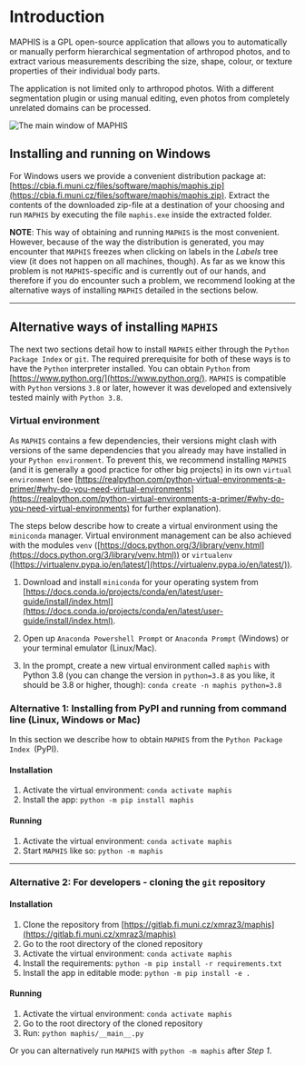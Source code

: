 # Introduction

MAPHIS is a GPL open-source application that allows you to automatically or manually perform hierarchical segmentation of arthropod photos, and to extract various measurements describing the size, shape, colour, or texture properties of their individual body parts.

The application is not limited only to arthropod photos. With a different segmentation plugin or using manual editing, even photos from completely unrelated domains can be processed.

![The main window of MAPHIS](images/user_guide/Application1.png "The main window of MAPHIS")
 

## Installing and running on Windows
For Windows users we provide a convenient distribution package at: [https://cbia.fi.muni.cz/files/software/maphis/maphis.zip](https://cbia.fi.muni.cz/files/software/maphis/maphis.zip). 
Extract the contents of the downloaded zip-file at a destination of your choosing and run `MAPHIS` by executing the file `maphis.exe` inside the extracted folder.

**NOTE**: This way of obtaining and running `MAPHIS` is the most convenient. However, because of the way the distribution is generated, you may encounter that `MAPHIS` freezes when clicking on labels in the *Labels* tree view (it does not happen on all machines, though). As far as we know this problem is not `MAPHIS`-specific and is currently out of our hands, and therefore if you do encounter such a problem, we recommend looking at the alternative ways of installing `MAPHIS` detailed in the sections below.

---

## Alternative ways of installing `MAPHIS`
The next two sections detail how to install `MAPHIS` either through the `Python Package Index` or `git`. The required prerequisite for both of these ways is to have the `Python` interpreter installed. You can obtain `Python` from [https://www.python.org/](https://www.python.org/). `MAPHIS` is compatible with `Python` versions `3.8` or later, however it was developed and extensively tested mainly with `Python 3.8`.

### Virtual environment
As `MAPHIS` contains a few dependencies, their versions might clash with versions of the same dependencies that you already may have installed in your `Python environment`. To prevent this, we recommend installing `MAPHIS` (and it is generally a good practice for other big projects) in its own `virtual environment` (see [https://realpython.com/python-virtual-environments-a-primer/#why-do-you-need-virtual-environments](https://realpython.com/python-virtual-environments-a-primer/#why-do-you-need-virtual-environments) for further explanation).

The steps below describe how to create a virtual environment using the `miniconda` manager. Virtual environment management can be also achieved with the modules `venv` ([https://docs.python.org/3/library/venv.html](https://docs.python.org/3/library/venv.html)) or `virtualenv` ([https://virtualenv.pypa.io/en/latest/](https://virtualenv.pypa.io/en/latest/)).

1. Download and install `miniconda` for your operating system from [https://docs.conda.io/projects/conda/en/latest/user-guide/install/index.html](https://docs.conda.io/projects/conda/en/latest/user-guide/install/index.html).

2. Open up `Anaconda Powershell Prompt` or `Anaconda Prompt` (Windows) or your terminal emulator (Linux/Mac).

3. In the prompt, create a new virtual environment called `maphis` with Python 3.8 (you can change the version in `python=3.8` as you like, it should be 3.8 or higher, though): `conda create -n maphis python=3.8`



### Alternative 1: Installing from PyPI and running from command line (Linux, Windows or Mac)
In this section we describe how to obtain `MAPHIS` from the `Python Package Index `(PyPI).

<!-- 1. ### Prerequisites
    In this guide, we will detail how to obtain Python 3.8 and create a Python virtual environment using the `miniconda` manager ([https://docs.conda.io/en/latest/miniconda.html](https://docs.conda.io/en/latest/miniconda.html)).
    
    > &#128221; **Note:** <br/>Alternatively, you can also obtain Python 3.8 by downloading it directly (from [https://www.python.org/downloads/](https://www.python.org/downloads/)) or by using `pyenv` ([https://github.com/pyenv/pyenv](https://github.com/pyenv/pyenv)). Virtual environment management can be also achieved with the modules `venv` ([https://docs.python.org/3/library/venv.html](https://docs.python.org/3/library/venv.html)) or `virtualenv` ([https://virtualenv.pypa.io/en/latest/](https://virtualenv.pypa.io/en/latest/)).

    ** Set up Python 3.8 and virtual environment **
    
    1. Download and install `miniconda` for your operating system from [https://docs.conda.io/projects/conda/en/latest/user-guide/install/index.html](https://docs.conda.io/projects/conda/en/latest/user-guide/install/index.html).
    
    2. Open up `Anaconda Powershell Prompt` or `Anaconda Prompt` (Windows) or your terminal emulator (Linux/Mac).
    
    3. In the prompt, create a new virtual environment called `maphis` with Python 3.8 as its interpreter: `conda create -n maphis python=3.8` -->
    

#### Installation
1. Activate the virtual environment: `conda activate maphis`
2. Install the app: `python -m pip install maphis`

#### Running

1. Activate the virtual environment: `conda activate maphis`
2. Start `MAPHIS` like so: `python -m maphis`
    
---

### Alternative 2: For developers - cloning the `git` repository

#### Installation

1. Clone the repository from [https://gitlab.fi.muni.cz/xmraz3/maphis](https://gitlab.fi.muni.cz/xmraz3/maphis)
2. Go to the root directory of the cloned repository
3. Activate the virtual environment: `conda activate maphis`
4. Install the requirements: `python -m pip install -r requirements.txt`
5. Install the app in editable mode: `python -m pip install -e .`
    
#### Running

1. Activate the virtual environment: `conda activate maphis`
2. Go to the root directory of the cloned repository
3. Run: `python maphis/__main__.py`

Or you can alternatively run `MAPHIS` with `python -m maphis` after *Step 1*.

